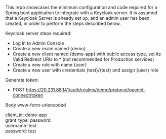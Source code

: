 This repo showcases the minimum configuration and code required for a Spring boot application to integrate with a Keycloak server.
It is assumed that a Keycloak Server is already set up, and an admin user has been created, in order to perform the steps described below.

Keycloak server steps required:
- Log in to Admin Console
- Create a new realm named {demo}
- Create a new client named {demo-app} with public access type, set its Valid Redirect URIs to * (not recommended for Production services)
- Create a new role with name {user}
- Create a new user with credentials {test}/{test} and assign {user} role

Generate token:
- POST https://20.231.88.141/auth/realms/demo/protocol/openid-connect/token  

Body www-form-urlencoded  

client_id: demo-app  
grant_type: password  
username: test  
password: test
